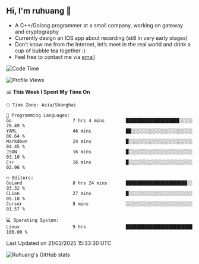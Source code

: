 ## Hi, I'm ruhuang 👋

- A C++/Golang programmer at a small company, working on gateway and cryptography
- Currently design an IOS app about recording (still in very early stages)
- Don’t know me from the Internet, let’s meet in the real world and drink a cup of bubble tea together :)
- Feel free to contact me via [email](mailto:ruhuang2001@gmail.com)
<!--START_SECTION:waka-->
![Code Time](http://img.shields.io/badge/Code%20Time-319%20hrs%2050%20mins-blue)

![Profile Views](http://img.shields.io/badge/Profile%20Views-0-blue)

📊 **This Week I Spent My Time On** 

```text
🕑︎ Time Zone: Asia/Shanghai

💬 Programming Languages: 
Go                       7 hrs 4 mins        ████████████████████░░░░░   78.49 % 
YAML                     46 mins             ██░░░░░░░░░░░░░░░░░░░░░░░   08.64 % 
Markdown                 24 mins             █░░░░░░░░░░░░░░░░░░░░░░░░   04.45 % 
JSON                     16 mins             █░░░░░░░░░░░░░░░░░░░░░░░░   03.10 % 
C++                      16 mins             █░░░░░░░░░░░░░░░░░░░░░░░░   02.96 % 

🔥 Editors: 
GoLand                   8 hrs 24 mins       ███████████████████████░░   93.32 % 
CLion                    27 mins             █░░░░░░░░░░░░░░░░░░░░░░░░   05.10 % 
Cursor                   8 mins              ░░░░░░░░░░░░░░░░░░░░░░░░░   01.57 % 

💻 Operating System: 
Linux                    9 hrs               █████████████████████████   100.00 % 
```


 Last Updated on 21/02/2025 15:33:30 UTC
<!--END_SECTION:waka-->

![Ruhuang's GitHub stats](https://github-readme-stats.vercel.app/api?username=ruhuang2001&count_private=true&hide_title=true&show_icons=true&theme=vue)

